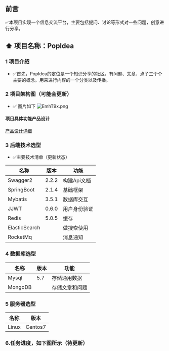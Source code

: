 ##  前言
✅本项目实现一个信息交流平台，主要包括提问、讨论等形式对一些问题，创意进行分享。

## ⬆ 项目名称：PopIdea
### 1 项目介绍
- ✅首先，PopIdea的定位是一个知识分享的社区，有问题、文章、点子三个个主要的概念。用来进行内容的一个分类以及传播。


### 2 项目架构图（可能会更新）
- ✅ 图片如下
![EmhT9x.png](https://s2.ax1x.com/2019/04/26/EmhT9x.png)

#### 项目具体功能产品设计
[产品设计详细](./doc/product_design.md)

### 3 后端技术选型
- ✅主要技术清单（更新状态）

名称 | 版本 | 功能
---|---|---
Swagger2 |2.2.2| 构建Api文档
SpringBoot | 2.1.4 | 基础框架
Mybatis |3.5.1 | 数据库交互
JJWT |0.6.0| 用户身份验证
Redis |5.0.5| 缓存
ElasticSearch | | 做搜索使用
RocketMq || 消息通知


### 4 数据库选型
名称 | 版本 | 功能
---|---|---
Mysql | 5.7 | 存储通用数据
MongoDB || 存储文章和问题

### 5 服务器选型
名称 | 版本 |  
---|---
Linux | Centos7 

### 6.任务进度，如下图所示（待更新）
